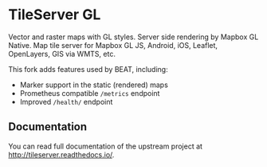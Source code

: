 # TileServer GL

Vector and raster maps with GL styles. Server side rendering by Mapbox GL Native. Map tile server for Mapbox GL JS, Android, iOS, Leaflet, OpenLayers, GIS via WMTS, etc.

This fork adds features used by BEAT, including:

* Marker support in the static (rendered) maps
* Prometheus compatible `/metrics` endpoint
* Improved `/health/` endpoint


## Documentation

You can read full documentation of the upstream project at http://tileserver.readthedocs.io/.
